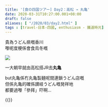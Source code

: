 ```yaml
---
title: '[食の四国ツアー] Day2：高松 → 丸亀'
date: 2020-03-31T10:27:00.001+08:00
draft: false
aliases: [ "/2020/03/day2.html" ]
tags : [travel-日本-四國, enthusiasm - 鐵道時光]
---
```


貴為うどん県嘅香川  
嚟呢度梗係會食烏冬嘅  

![](/images/shikoku2a.jpg)

一大朝早就由高松搭JR去**丸亀**  
  
but丸亀係冇丸亀製麺呢間連鎖うどん店嘅  
但係丸亀的確係讃岐うどん嘅発祥地  
都要過嚟「參拜」吓啊...  
  
{{<shikoku>}}
